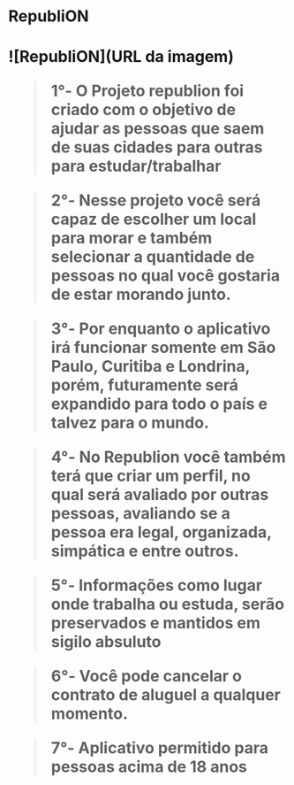 <h1>RepubliON<h1>

![RepubliON](URL da imagem)


>1°- O Projeto republion foi criado com o objetivo de ajudar as pessoas que saem de suas cidades para outras para estudar/trabalhar

>2°- Nesse projeto você será capaz de escolher um local para morar e também selecionar a quantidade de pessoas no qual você gostaria de estar morando junto.

>3°- Por enquanto o aplicativo irá funcionar somente em São Paulo, Curitiba e Londrina, porém, futuramente será expandido para todo o país e talvez para o mundo.

>4°- No Republion você também terá que criar um perfil, no qual será avaliado por outras pessoas, avaliando se a pessoa era legal, organizada, simpática e entre outros.

>5°- Informações como lugar onde trabalha ou estuda, serão preservados e mantidos em sigilo absuluto

>6°- Você pode cancelar o contrato de aluguel a qualquer momento.

>7°- Aplicativo permitido para pessoas acima de 18 anos

